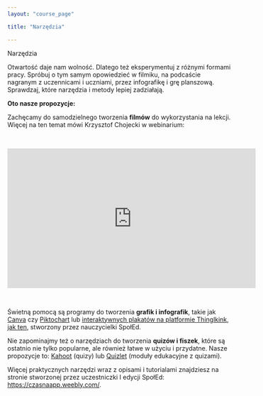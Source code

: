 ```yaml
---
layout: "course_page"

title: "Narzędzia"

---
```


<div class="text-center screen-title">
Narzędzia
</div>

<div class="screen-content">
  <p>
  Otwartość daje nam wolność. Dlatego też eksperymentuj z różnymi formami pracy. Spróbuj o tym samym opowiedzieć w filmiku, na podcaście nagranym z uczennicami i uczniami, przez infografikę i grę planszową. Sprawdzaj, które narzędzia i metody lepiej zadziałają.
  </p>
  
  <p>
  <strong>Oto nasze propozycje:</strong>
  </p>
  
  <p>
  Zachęcamy do samodzielnego tworzenia <strong>filmów</strong> do wykorzystania na lekcji. Więcej na ten temat mówi Krzysztof Chojecki w webinarium:
  </p>
  &nbsp;
  <p>
  <div class="row">
  <div class="col-md-12 col-xs-12">
   <div class="embed-responsive embed-responsive-16by9"> 
   <iframe width="560" height="315" src="https://www.youtube.com/embed/f1meyknuxrU" frameborder="0" allow="autoplay; encrypted-media" allowfullscreen></iframe></div></div>
</div>
  </p>
  &nbsp;
  <p>
  Świetną pomocą są programy do tworzenia <strong>grafik i infografik</strong>, takie jak <a class="content-link" target="_blank" href="https://www.canva.com/">Canva</a> czy <a class="content-link" target="_blank" href="https://piktochart.com/">Piktochart</a> lub <a class="content-link" target="_blank" href="https://www.thinglink.com/scene/1069880817368432642">interaktywnych plakatów na platformie Thinglkink, jak ten</a>, stworzony przez nauczycielki SpołEd.
  </p>
  
  <p>
  Nie zapominajmy też o narzędziach do tworzenia <strong>quizów i fiszek</strong>, które są ostatnio nie tylko popularne, ale również łatwe w użyciu i przydatne. Nasze propozycje to: <a class="content-link" target="_blank" href="https://kahoot.it/">Kahoot</a> (quizy) lub <a class="content-link" target="_blank" href="https://quizlet.com/pl">Quizlet</a> (moduły edukacyjne z quizami).

  </p>
  
  <p>
  Więcej praktycznych narzędzi wraz z opisami i tutorialami znajdziesz na stronie stworzonej przez uczestniczki I edycji SpołEd: <a class="content-link" target="_blank" href="https://czasnaapp.weebly.com/">https://czasnaapp.weebly.com/</a>.
  </p>

</div> 
